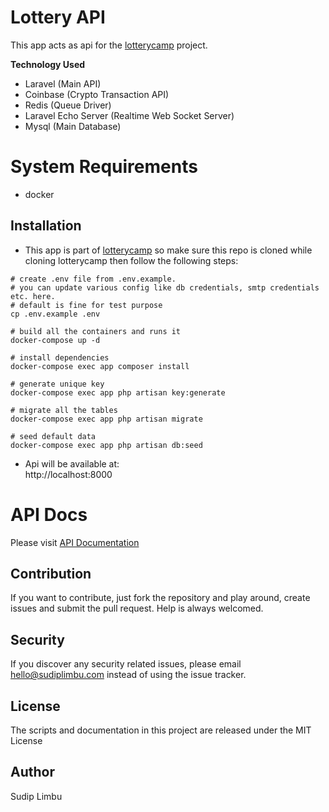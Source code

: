 # Lottery API
This app acts as api for the [lotterycamp](https://github.com/limvus/lotterycamp.git) project.

**Technology Used**
- Laravel (Main API)
- Coinbase (Crypto Transaction API)
- Redis (Queue Driver)
- Laravel Echo Server (Realtime Web Socket Server)
- Mysql (Main Database)

# System Requirements
- docker

## Installation
- This app is part of [lotterycamp](https://github.com/limvus/lotterycamp.git) so make sure this repo is 
cloned while cloning lotterycamp then follow the following steps:
```
# create .env file from .env.example. 
# you can update various config like db credentials, smtp credentials etc. here.
# default is fine for test purpose 
cp .env.example .env

# build all the containers and runs it
docker-compose up -d

# install dependencies
docker-compose exec app composer install

# generate unique key
docker-compose exec app php artisan key:generate

# migrate all the tables
docker-compose exec app php artisan migrate

# seed default data
docker-compose exec app php artisan db:seed
```
- Api will be available at:  
http://localhost:8000

# API Docs
Please visit [API Documentation](https://documenter.getpostman.com/view/3230491/TVsuBSRp)

## Contribution
If you want to contribute, just fork the repository and play around, create 
issues and submit the pull request. Help is always welcomed.

## Security
If you discover any security related issues, please email hello@sudiplimbu.com 
instead of using the issue tracker.

## License
The scripts and documentation in this project are released under the MIT License

## Author
Sudip Limbu